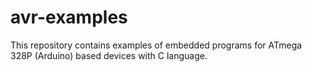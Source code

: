# avr-examples
This repository contains examples of embedded programs for ATmega 328P (Arduino) based devices with C language.
